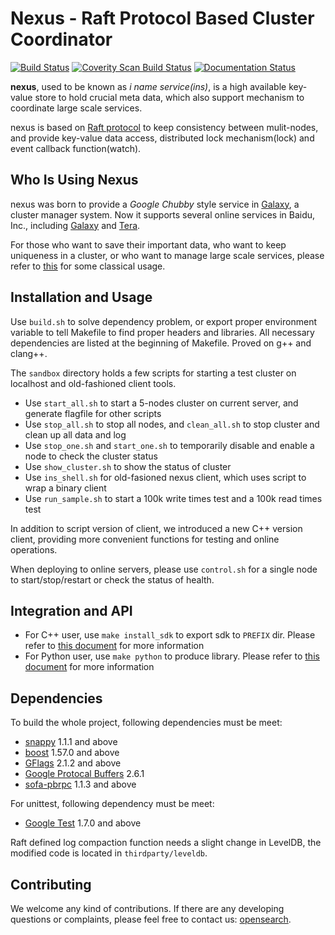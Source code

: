 # Nexus - Raft Protocol Based Cluster Coordinator

[![Build Status](https://travis-ci.org/baidu/ins.svg?branch=master)](https://travis-ci.org/baidu/ins)
[![Coverity Scan Build Status](https://scan.coverity.com/projects/10966/badge.svg)](https://scan.coverity.com/projects/10966)
[![Documentation Status](https://img.shields.io/badge/中文文档-最新-brightgreen.svg)](doc/introduction_cn.md)

**nexus**, used to be known as *i name service(ins)*, is a high available key-value store to hold crucial meta data, which also support mechanism to coordinate large scale services.

nexus is based on [Raft protocol](https://raft.github.io/) to keep consistency between mulit-nodes, and provide key-value data access, distributed lock mechanism(lock) and event callback function(watch).

## Who Is Using Nexus

nexus was born to provide a *Google Chubby* style service in [Galaxy](https://github.com/baidu/galaxy), a cluster manager system. Now it supports several online services in Baidu, Inc., including [Galaxy](https://github.com/baidu/galaxy) and [Tera](https://github.com/baidu/tera).

For those who want to save their important data, who want to keep uniqueness in a cluster, or who want to manage large scale services, please refer to [this](doc/usage.md) for some classical usage.

## Installation and Usage

Use `build.sh` to solve dependency problem, or export proper environment variable to tell Makefile to find proper headers and libraries. All necessary dependencies are listed at the beginning of Makefile. Proved on g++ and clang++.

The `sandbox` directory holds a few scripts for starting a test cluster on localhost and old-fashioned client tools.
* Use `start_all.sh` to start a 5-nodes cluster on current server, and generate flagfile for other scripts
* Use `stop_all.sh` to stop all nodes, and `clean_all.sh` to stop cluster and clean up all data and log
* Use `stop_one.sh` and `start_one.sh` to temporarily disable and enable a node to check the cluster status
* Use `show_cluster.sh` to show the status of cluster
* Use `ins_shell.sh` for old-fasioned nexus client, which uses script to wrap a binary client
* Use `run_sample.sh` to start a 100k write times test and a 100k read times test

In addition to script version of client, we introduced a new C++ version client, providing more convenient functions for testing and online operations.

When deploying to online servers, please use `control.sh` for a single node to start/stop/restart or check the status of health.

## Integration and API

* For C++ user, use `make install_sdk` to export sdk to `PREFIX` dir. Please refer to [this document](doc/cxx_api.md) for more information
* For Python user, use `make python` to produce library. Please refer to [this document](doc/python_api.md) for more information

## Dependencies

To build the whole project, following dependencies must be meet:
* [snappy](https://github.com/google/snappy) 1.1.1 and above
* [boost](http://www.boost.org/) 1.57.0 and above
* [GFlags](https://github.com/gflags/gflags) 2.1.2 and above
* [Google Protocal Buffers](https://github.com/google/protobuf) 2.6.1
* [sofa-pbrpc](https://github.com/baidu/sofa-pbrpc) 1.1.3 and above

For unittest, following dependency must be meet:
* [Google Test](https://github.com/google/googletest) 1.7.0 and above

Raft defined log compaction function needs a slight change in LevelDB, the modified code is located in `thirdparty/leveldb`.

## Contributing

We welcome any kind of contributions. If there are any developing questions or complaints, please feel free to contact us: [opensearch](mailto:opensearch@baidu.com).

